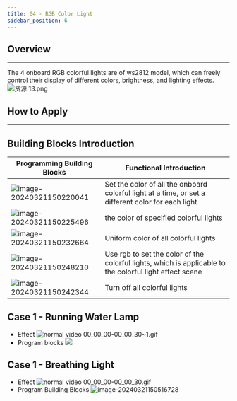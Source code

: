 ```yaml
---
title: 04 - RGB Color Light
sidebar_position: 6
---
```



## Overview
---
The 4 onboard RGB colorful lights are of ws2812 model, which can freely control their display of different colors, brightness, and lighting effects.
<br />![资源 13.png](https://learn.kittenbot.cn/2024md_pic/1673508369374-4bd25f51-6bff-4050-a8ab-ecaa6355544f.png)





## How to Apply
---





## Building Blocks Introduction
| **Programming Building Blocks** | **Functional Introduction** |
| --- | --- |
| ![image-20240321150220041](https://learn.kittenbot.cn/2024md_pic/image-20240321150220041.png) | Set the color of all the onboard colorful light at a time, or set a different color for each light |
| ![image-20240321150225496](https://learn.kittenbot.cn/2024md_pic/image-20240321150225496.png) | the color of specified colorful lights                       |
| ![image-20240321150232664](https://learn.kittenbot.cn/2024md_pic/image-20240321150232664.png) | Uniform color of all colorful lights |
| ![image-20240321150248210](https://learn.kittenbot.cn/2024md_pic/image-20240321150248210.png) | Use rgb to set the color of the colorful lights, which is applicable to the colorful light effect scene |
| ![image-20240321150242344](https://learn.kittenbot.cn/2024md_pic/image-20240321150242344.png) | Turn off all colorful lights |





## Case 1 - Running Water Lamp
- Effect
![normal video 00_00_00-00_00_30~1.gif](https://learn.kittenbot.cn/2024md_pic/1670318060165-5a6fe2ef-239c-4413-ac71-d0becf8dc964.gif)
- Program blocks
![](https://learn.kittenbot.cn/2024md_pic/image-20240321150417034.png)





## Case 1 - Breathing Light
- Effect
![normal video 00_00_00-00_00_30.gif](https://learn.kittenbot.cn/2024md_pic/1670317987151-441966ea-b530-4ae8-be9b-be2d7fe969d7.gif)
- Program Building Blocks
![image-20240321150516728](https://learn.kittenbot.cn/2024md_pic/image-20240321150516728.png)




